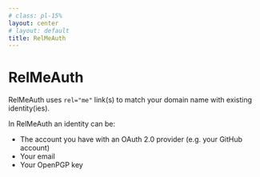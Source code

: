 ```yaml
---
# class: pl-15%
layout: center
# layout: default
title: RelMeAuth
---
```


<h1>RelMeAuth</h1>

<Transform scale="0.9">

RelMeAuth uses <code class="color:accent">rel="me"</code> link(s) to match your <span class="color:accent">domain name</span> with existing <span class="color:accent">identity(ies)</span>.

In RelMeAuth an identity can be:

- The account you have with an <span class="color:accent">OAuth 2.0 provider</span> (e.g. your GitHub account)
- Your email
- Your OpenPGP key

</Transform>

<!--
Very few OAuth 2.0 providers support <code>rel="me"</code>. And not all websites that implement RelMeAuth support all OAuth providers (typically they support only GitHub).

If a website that implements RelMeAuth allows you to login using email, phone or OpenPGP key, you don't need an identity on a third-party OAuth 2.0 provider (e.g. you don't need a GitHub account).

If any of your rel="me" links also include `authn` in the list of rels, then IndieLogin.com will only use the links with authn, and will no longer consider your plain rel="me" links as authentication options.
https://indielogin.com/setup
-->

